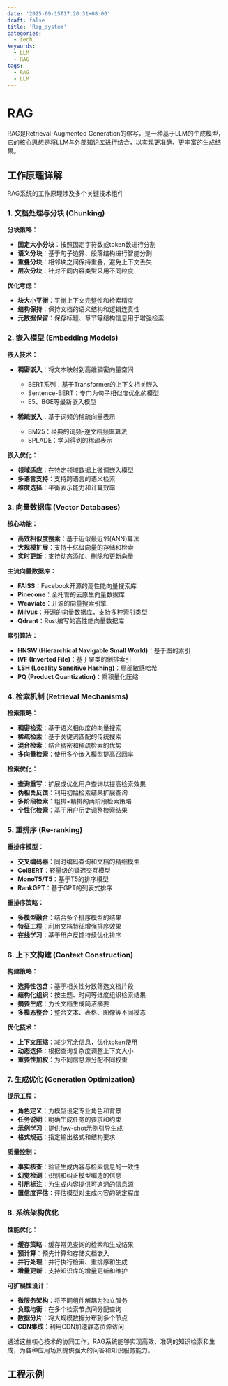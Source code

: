 ```yaml
---
date: '2025-09-15T17:20:31+08:00'
draft: false
title: 'Rag_system'
categories:
  - tech
keywords:
  - LLM
  - RAG
tags:
  - RAG
  - LLM
---
```


# RAG

RAG是Retrieval-Augmented Generation的缩写，是一种基于LLM的生成模型，它的核心思想是将LLM与外部知识库进行结合，以实现更准确、更丰富的生成结果。

## 工作原理详解

RAG系统的工作原理涉及多个关键技术组件

### 1. 文档处理与分块 (Chunking)

**分块策略：**
- **固定大小分块**：按照固定字符数或token数进行分割
- **语义分块**：基于句子边界、段落结构进行智能分割
- **重叠分块**：相邻块之间保持重叠，避免上下文丢失
- **层次分块**：针对不同内容类型采用不同粒度

**优化考虑：**
- **块大小平衡**：平衡上下文完整性和检索精度
- **结构保持**：保持文档的语义结构和逻辑连贯性
- **元数据保留**：保存标题、章节等结构信息用于增强检索

### 2. 嵌入模型 (Embedding Models)

**嵌入技术：**
- **稠密嵌入**：将文本映射到高维稠密向量空间
  - BERT系列：基于Transformer的上下文相关嵌入
  - Sentence-BERT：专门为句子相似度优化的模型
  - E5、BGE等最新嵌入模型

- **稀疏嵌入**：基于词频的稀疏向量表示
  - BM25：经典的词频-逆文档频率算法
  - SPLADE：学习得到的稀疏表示

**嵌入优化：**
- **领域适应**：在特定领域数据上微调嵌入模型
- **多语言支持**：支持跨语言的语义检索
- **维度选择**：平衡表示能力和计算效率

### 3. 向量数据库 (Vector Databases)

**核心功能：**
- **高效相似度搜索**：基于近似最近邻(ANN)算法
- **大规模扩展**：支持十亿级向量的存储和检索
- **实时更新**：支持动态添加、删除和更新向量

**主流向量数据库：**
- **FAISS**：Facebook开源的高性能向量搜索库
- **Pinecone**：全托管的云原生向量数据库
- **Weaviate**：开源的向量搜索引擎
- **Milvus**：开源的向量数据库，支持多种索引类型
- **Qdrant**：Rust编写的高性能向量数据库

**索引算法：**
- **HNSW (Hierarchical Navigable Small World)**：基于图的索引
- **IVF (Inverted File)**：基于聚类的倒排索引
- **LSH (Locality Sensitive Hashing)**：局部敏感哈希
- **PQ (Product Quantization)**：乘积量化压缩

### 4. 检索机制 (Retrieval Mechanisms)

**检索策略：**
- **稠密检索**：基于语义相似度的向量搜索
- **稀疏检索**：基于关键词匹配的传统搜索
- **混合检索**：结合稠密和稀疏检索的优势
- **多向量检索**：使用多个嵌入模型提高召回率

**检索优化：**
- **查询重写**：扩展或优化用户查询以提高检索效果
- **伪相关反馈**：利用初始检索结果扩展查询
- **多阶段检索**：粗排+精排的两阶段检索策略
- **个性化检索**：基于用户历史调整检索结果

### 5. 重排序 (Re-ranking)

**重排序模型：**
- **交叉编码器**：同时编码查询和文档的精细模型
- **ColBERT**：轻量级的延迟交互模型
- **MonoT5/T5**：基于T5的排序模型
- **RankGPT**：基于GPT的列表式排序

**重排序策略：**
- **多模型融合**：结合多个排序模型的结果
- **特征工程**：利用文档特征增强排序效果
- **在线学习**：基于用户反馈持续优化排序

### 6. 上下文构建 (Context Construction)

**构建策略：**
- **选择性包含**：基于相关性分数筛选文档片段
- **结构化组织**：按主题、时间等维度组织检索结果
- **摘要生成**：为长文档生成简洁摘要
- **多模态整合**：整合文本、表格、图像等不同模态

**优化技术：**
- **上下文压缩**：减少冗余信息，优化token使用
- **动态选择**：根据查询复杂度调整上下文大小
- **重要性加权**：为不同信息源分配不同权重

### 7. 生成优化 (Generation Optimization)

**提示工程：**
- **角色定义**：为模型设定专业角色和背景
- **任务说明**：明确生成任务的要求和约束
- **示例学习**：提供few-shot示例引导生成
- **格式规范**：指定输出格式和结构要求

**质量控制：**
- **事实核查**：验证生成内容与检索信息的一致性
- **幻觉检测**：识别和纠正模型编造的信息
- **引用标注**：为生成内容提供可追溯的信息源
- **置信度评估**：评估模型对生成内容的确定程度

### 8. 系统架构优化

**性能优化：**
- **缓存策略**：缓存常见查询的检索和生成结果
- **预计算**：预先计算和存储文档嵌入
- **并行处理**：并行执行检索、重排序和生成
- **增量更新**：支持知识库的增量更新和维护

**可扩展性设计：**
- **微服务架构**：将不同组件解耦为独立服务
- **负载均衡**：在多个检索节点间分配查询
- **数据分片**：将大规模数据分布到多个节点
- **CDN集成**：利用CDN加速静态资源访问

通过这些核心技术的协同工作，RAG系统能够实现高效、准确的知识检索和生成，为各种应用场景提供强大的问答和知识服务能力。

## 工程示例

